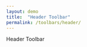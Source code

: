 ```yaml
---
layout: demo
title:  "Header Toolbar"
permalink: /toolbars/header/
---
```


<div class="board">
  <div class="toolbar top-chrome">Header Toolbar</div>
</div>
